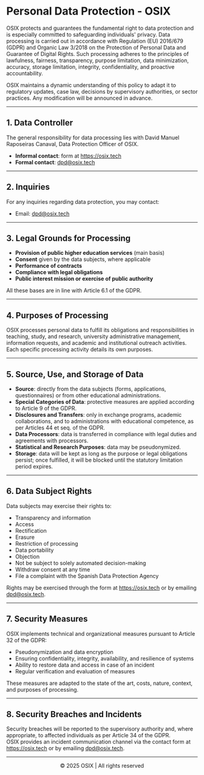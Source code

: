 # Personal Data Protection - OSIX

OSIX protects and guarantees the fundamental right to data protection and is especially committed to safeguarding individuals' privacy. Data processing is carried out in accordance with Regulation (EU) 2016/679 (GDPR) and Organic Law 3/2018 on the Protection of Personal Data and Guarantee of Digital Rights. Such processing adheres to the principles of lawfulness, fairness, transparency, purpose limitation, data minimization, accuracy, storage limitation, integrity, confidentiality, and proactive accountability.

OSIX maintains a dynamic understanding of this policy to adapt it to regulatory updates, case law, decisions by supervisory authorities, or sector practices. Any modification will be announced in advance.

---

## 1. Data Controller

The general responsibility for data processing lies with David Manuel Raposeiras Canaval, Data Protection Officer of OSIX.  
- **Informal contact**: form at https://osix.tech  
- **Formal contact**: dpd@osix.tech

---

## 2. Inquiries

For any inquiries regarding data protection, you may contact:  
- Email: dpd@osix.tech

---

## 3. Legal Grounds for Processing

- **Provision of public higher education services** (main basis)  
- **Consent** given by the data subjects, where applicable  
- **Performance of contracts**  
- **Compliance with legal obligations**  
- **Public interest mission or exercise of public authority**  

All these bases are in line with Article 6.1 of the GDPR.

---

## 4. Purposes of Processing

OSIX processes personal data to fulfill its obligations and responsibilities in teaching, study, and research, university administrative management, information requests, and academic and institutional outreach activities. Each specific processing activity details its own purposes.

---

## 5. Source, Use, and Storage of Data

- **Source**: directly from the data subjects (forms, applications, questionnaires) or from other educational administrations.  
- **Special Categories of Data**: protective measures are applied according to Article 9 of the GDPR.  
- **Disclosures and Transfers**: only in exchange programs, academic collaborations, and to administrations with educational competence, as per Articles 44 et seq. of the GDPR.  
- **Data Processors**: data is transferred in compliance with legal duties and agreements with processors.  
- **Statistical and Research Purposes**: data may be pseudonymized.  
- **Storage**: data will be kept as long as the purpose or legal obligations persist; once fulfilled, it will be blocked until the statutory limitation period expires.

---

## 6. Data Subject Rights

Data subjects may exercise their rights to:  
- Transparency and information  
- Access  
- Rectification  
- Erasure  
- Restriction of processing  
- Data portability  
- Objection  
- Not be subject to solely automated decision-making  
- Withdraw consent at any time  
- File a complaint with the Spanish Data Protection Agency  

Rights may be exercised through the form at https://osix.tech or by emailing dpd@osix.tech.

---

## 7. Security Measures

OSIX implements technical and organizational measures pursuant to Article 32 of the GDPR:  
- Pseudonymization and data encryption  
- Ensuring confidentiality, integrity, availability, and resilience of systems  
- Ability to restore data and access in case of an incident  
- Regular verification and evaluation of measures  

These measures are adapted to the state of the art, costs, nature, context, and purposes of processing.

---

## 8. Security Breaches and Incidents

Security breaches will be reported to the supervisory authority and, where appropriate, to affected individuals as per Article 34 of the GDPR.  
OSIX provides an incident communication channel via the contact form at https://osix.tech or by emailing dpd@osix.tech.

---
<div align="center">
© 2025 OSIX | All rights reserved
</div>